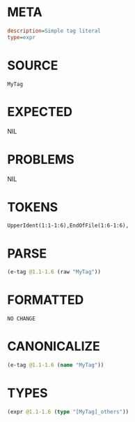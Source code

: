 # META
~~~ini
description=Simple tag literal
type=expr
~~~
# SOURCE
~~~roc
MyTag
~~~
# EXPECTED
NIL
# PROBLEMS
NIL
# TOKENS
~~~zig
UpperIdent(1:1-1:6),EndOfFile(1:6-1:6),
~~~
# PARSE
~~~clojure
(e-tag @1.1-1.6 (raw "MyTag"))
~~~
# FORMATTED
~~~roc
NO CHANGE
~~~
# CANONICALIZE
~~~clojure
(e-tag @1.1-1.6 (name "MyTag"))
~~~
# TYPES
~~~clojure
(expr @1.1-1.6 (type "[MyTag]_others"))
~~~
